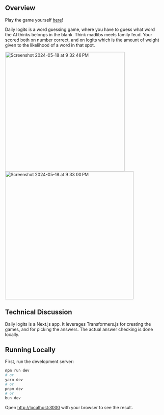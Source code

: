 ## Overview
Play the game yourself [here](https://daily-logits.vercel.app/)!

Daily logits is a word guessing game, where you have to guess what word the AI thinks belongs in the blank. Think madlibs meets family feud. Your scored both on number correct, and on logits which is the amount of weight given to the likelihood of a word in that spot.

<img width="389" alt="Screenshot 2024-05-18 at 9 32 46 PM" src="https://github.com/michaeleliot/daily-logits/assets/15314517/f98c6daa-262c-436d-9ad7-9ef2b4cc9488">

<img width="418" alt="Screenshot 2024-05-18 at 9 33 00 PM" src="https://github.com/michaeleliot/daily-logits/assets/15314517/8a3d6575-0d97-4fb6-8e94-1634ea3ae1d5">


## Technical Discussion
Daily logits is a Next.js app. It leverages Transformers.js for creating the games, and for picking the answers. The actual answer checking is done locally.


## Running Locally

First, run the development server:

```bash
npm run dev
# or
yarn dev
# or
pnpm dev
# or
bun dev
```

Open [http://localhost:3000](http://localhost:3000) with your browser to see the result.
